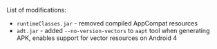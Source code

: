 List of modifications:

* `runtimeClasses.jar` - removed compiled AppCompat resources
* `adt.jar` - added `--no-version-vectors` to `aapt` tool when generating APK, enables support for vector resources on Android 4